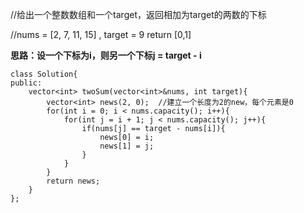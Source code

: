 //给出一个整数数组和一个target，返回相加为target的两数的下标

//nums = [2, 7, 11, 15]     ,  target = 9 return [0,1]

**思路：设一个下标为i，则另一个下标j = target - i**

```
class Solution{
public:
    vector<int> twoSum(vector<int>&nums, int target){
        vector<int> news(2, 0);  //建立一个长度为2的new，每个元素是0
        for(int i = 0; i < nums.capacity(); i++){
            for(int j = i + 1; j < nums.capacity(); j++){
                if(nums[j] == target - nums[i]){
                    news[0] = i;
                    news[1] = j;
                }
            }
        }
        return news;
    }
};
```
